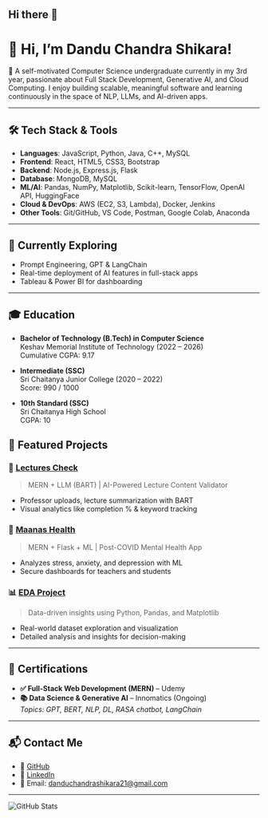 ## Hi there 👋

<!--
**ChandraShikara/ChandraShikara** is a ✨ _special_ ✨ repository because its `README.md` (this file) appears on your GitHub profile.

Here are some ideas to get you started:

- 🔭 I’m currently working on ...
- 🌱 I’m currently learning ...
- 👯 I’m looking to collaborate on ...
- 🤔 I’m looking for help with ...
- 💬 Ask me about ...
- 📫 How to reach me: ...
- 😄 Pronouns: ...
- ⚡ Fun fact: ...
-->

# 👋 Hi, I’m Dandu Chandra Shikara!
🎯 A self-motivated Computer Science undergraduate currently in my 3rd year, passionate about Full Stack Development, Generative AI, and Cloud Computing. I enjoy building scalable, meaningful software and learning continuously in the space of NLP, LLMs, and AI-driven apps.

---

## 🛠 Tech Stack & Tools

- **Languages**: JavaScript, Python, Java, C++, MySQL  
- **Frontend**: React, HTML5, CSS3, Bootstrap  
- **Backend**: Node.js, Express.js, Flask  
- **Database**: MongoDB, MySQL  
- **ML/AI**: Pandas, NumPy, Matplotlib, Scikit-learn, TensorFlow, OpenAI API, HuggingFace  
- **Cloud & DevOps**: AWS (EC2, S3, Lambda), Docker, Jenkins  
- **Other Tools**: Git/GitHub, VS Code, Postman, Google Colab, Anaconda

---

## 🧠 Currently Exploring

- Prompt Engineering, GPT & LangChain  
- Real-time deployment of AI features in full-stack apps  
- Tableau & Power BI for dashboarding  

---

## 🎓 Education

- **Bachelor of Technology (B.Tech) in Computer Science**  
  Keshav Memorial Institute of Technology (2022 – 2026)  
  Cumulative CGPA: 9.17

- **Intermediate (SSC)**  
  Sri Chaitanya Junior College (2020 – 2022)  
  Score: 990 / 1000

- **10th Standard (SSC)**  
  Sri Chaitanya High School  
  CGPA: 10


## 🧪 Featured Projects

### 🔬 [Lectures Check](https://github.com/ChandraShikara/Lectures-check.git)  
> MERN + LLM (BART) | AI-Powered Lecture Content Validator  
- Professor uploads, lecture summarization with BART  
- Visual analytics like completion % & keyword tracking

### 🧠 [Maanas Health](https://github.com/ChandraShikara/Maanas-Health.git)  
> MERN + Flask + ML | Post-COVID Mental Health App  
- Analyzes stress, anxiety, and depression with ML  
- Secure dashboards for teachers and students

### 📊 [EDA Project](https://github.com/ChandraShikara/EDA-Project.git)  
> Data-driven insights using Python, Pandas, and Matplotlib  
- Real-world dataset exploration and visualization  
- Detailed analysis and insights for decision-making

---

## 📜 Certifications

- **✅ Full-Stack Web Development (MERN)** – Udemy  
- **📚 Data Science & Generative AI** – Innomatics (Ongoing)  
  *Topics: GPT, BERT, NLP, DL, RASA chatbot, LangChain*

---

## 📬 Contact Me

- 🔗 [GitHub](https://github.com/ChandraShikara)  
- 💼 [LinkedIn](https://www.linkedin.com/in/dandu-chandra-shikara-93763a2a0)  
- 📧 Email: danduchandrashikara21@gmail.com

---

![GitHub Stats](https://github-readme-stats.vercel.app/api?username=ChandraShikara&show_icons=true&theme=default)

